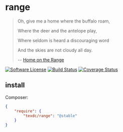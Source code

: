 range
=====

> Oh, give me a home where the buffalo roam,
>
> Where the deer and the antelope play,
>
> Where seldom is heard a discouraging word
>
> And the skies are not cloudy all day.
>
> -- [Home on the Range](http://en.wikipedia.org/wiki/Home_on_the_Range)

[![Software License](https://img.shields.io/badge/license-MIT-brightgreen.svg?style=flat-square)](LICENSE.md)
[![Build Status](https://img.shields.io/travis/texdc/range/master.svg?style=flat-square)](https://travis-ci.org/texdc/range)
[![Coverage Status](http://img.shields.io/coveralls/texdc/range.svg?style=flat-square)](http://img.shields.io/coveralls/texdc/range.svg)

install
-------
Composer:
```json
{
    "require": {
        "texdc/range": "@stable"
    }
}
```
